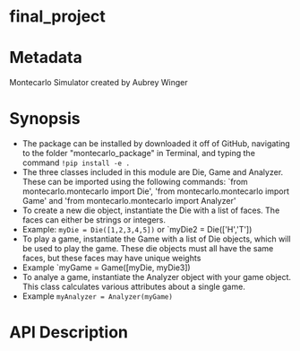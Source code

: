 # final_project
# Metadata
Montecarlo Simulator created by Aubrey Winger
# Synopsis
 - The package can be installed by downloaded it off of GitHub, navigating to the folder "montecarlo_package" in Terminal, and typing the command `!pip install -e .`
 - The three classes included in this module are Die, Game and Analyzer. These can be imported using the following commands: `from montecarlo.montecarlo import Die', 'from montecarlo.montecarlo import Game' and 'from montecarlo.montecarlo import Analyzer'
 - To create a new die object, instantiate the Die with a list of faces. The faces can either be strings or integers. 
 - Example: `myDie = Die([1,2,3,4,5])` or `myDie2 = Die(['H','T'])
 - To play a game, instantiate the Game with a list of Die objects, which will be used to play the game. These die objects must all have the same faces, but these faces may have unique weights
 - Example `myGame = Game([myDie, myDie3])
 - To analye a game, instantiate the Analyzer object with your game object. This class calculates various attributes about a single game.
 - Example `myAnalyzer = Analyzer(myGame)`
 # API Description
 
